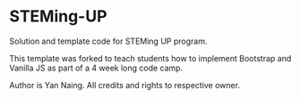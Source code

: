 # STEMing-UP
Solution and template code for STEMing UP program.

This template was forked to teach students how to implement Bootstrap and Vanilla JS as part of a 4 week long code camp.

Author is Yan Naing. All credits and rights to respective owner. 
